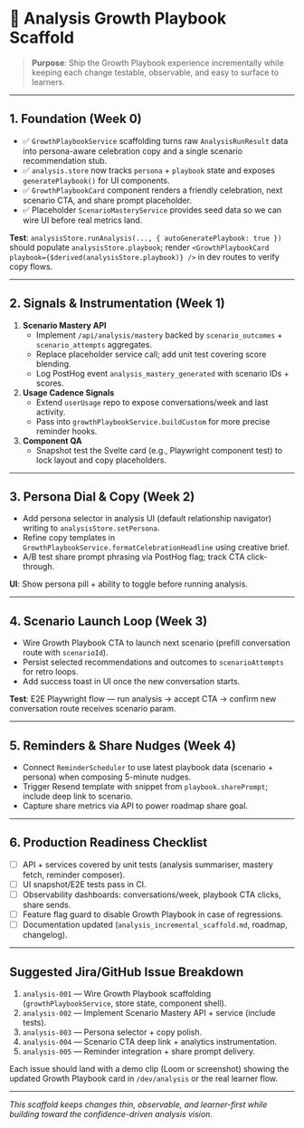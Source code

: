 # 🔁 Analysis Growth Playbook Scaffold

> **Purpose**: Ship the Growth Playbook experience incrementally while keeping each change testable, observable, and easy to surface to learners.

---

## 1. Foundation (Week 0)

- ✅ `GrowthPlaybookService` scaffolding turns raw `AnalysisRunResult` data into persona-aware celebration copy and a single scenario recommendation stub.
- ✅ `analysis.store` now tracks `persona` + `playbook` state and exposes `generatePlaybook()` for UI components.
- ✅ `GrowthPlaybookCard` component renders a friendly celebration, next scenario CTA, and share prompt placeholder.
- ✅ Placeholder `ScenarioMasteryService` provides seed data so we can wire UI before real metrics land.

**Test**: `analysisStore.runAnalysis(..., { autoGeneratePlaybook: true })` should populate `analysisStore.playbook`; render `<GrowthPlaybookCard playbook={$derived(analysisStore.playbook)} />` in dev routes to verify copy flows.

---

## 2. Signals & Instrumentation (Week 1)

1. **Scenario Mastery API**
   - Implement `/api/analysis/mastery` backed by `scenario_outcomes` + `scenario_attempts` aggregates.
   - Replace placeholder service call; add unit test covering score blending.
   - Log PostHog event `analysis_mastery_generated` with scenario IDs + scores.
2. **Usage Cadence Signals**
   - Extend `userUsage` repo to expose conversations/week and last activity.
   - Pass into `growthPlaybookService.buildCustom` for more precise reminder hooks.
3. **Component QA**
   - Snapshot test the Svelte card (e.g., Playwright component test) to lock layout and copy placeholders.

---

## 3. Persona Dial & Copy (Week 2)

- Add persona selector in analysis UI (default relationship navigator) writing to `analysisStore.setPersona`.
- Refine copy templates in `GrowthPlaybookService.formatCelebrationHeadline` using creative brief.
- A/B test share prompt phrasing via PostHog flag; track CTA click-through.

**UI**: Show persona pill + ability to toggle before running analysis.

---

## 4. Scenario Launch Loop (Week 3)

- Wire Growth Playbook CTA to launch next scenario (prefill conversation route with `scenarioId`).
- Persist selected recommendations and outcomes to `scenarioAttempts` for retro loops.
- Add success toast in UI once the new conversation starts.

**Test**: E2E Playwright flow — run analysis → accept CTA → confirm new conversation route receives scenario param.

---

## 5. Reminders & Share Nudges (Week 4)

- Connect `ReminderScheduler` to use latest playbook data (scenario + persona) when composing 5-minute nudges.
- Trigger Resend template with snippet from `playbook.sharePrompt`; include deep link to scenario.
- Capture share metrics via API to power roadmap share goal.

---

## 6. Production Readiness Checklist

- [ ] API + services covered by unit tests (analysis summariser, mastery fetch, reminder composer).
- [ ] UI snapshot/E2E tests pass in CI.
- [ ] Observability dashboards: conversations/week, playbook CTA clicks, share sends.
- [ ] Feature flag guard to disable Growth Playbook in case of regressions.
- [ ] Documentation updated (`analysis_incremental_scaffold.md`, roadmap, changelog).

---

## Suggested Jira/GitHub Issue Breakdown

1. `analysis-001` — Wire Growth Playbook scaffolding (`growthPlaybookService`, store state, component shell).
2. `analysis-002` — Implement Scenario Mastery API + service (include tests).
3. `analysis-003` — Persona selector + copy polish.
4. `analysis-004` — Scenario CTA deep link + analytics instrumentation.
5. `analysis-005` — Reminder integration + share prompt delivery.

Each issue should land with a demo clip (Loom or screenshot) showing the updated Growth Playbook card in `/dev/analysis` or the real learner flow.

---

_This scaffold keeps changes thin, observable, and learner-first while building toward the confidence-driven analysis vision._
